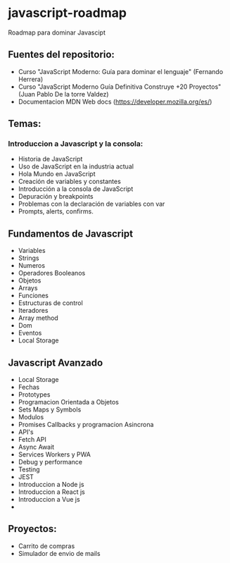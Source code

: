 # javascript-roadmap
Roadmap para dominar Javascipt

## Fuentes del repositorio:
- Curso "JavaScript Moderno: Guía para dominar el lenguaje" (Fernando Herrera)
- Curso "JavaScript Moderno Guía Definitiva Construye +20 Proyectos" (Juan Pablo De la torre Valdez)
- Documentacion MDN Web docs (https://developer.mozilla.org/es/)

## Temas:

### Introduccion a Javascript y la consola:
- Historia de JavaScript
- Uso de JavaScript en la industria actual
- Hola Mundo en JavaScript
- Creación de variables y constantes
- Introducción a la consola de JavaScript
- Depuración y breakpoints
- Problemas con la declaración de variables con var
- Prompts, alerts, confirms.

## Fundamentos de Javascript
- Variables
- Strings
- Numeros
- Operadores Booleanos
- Objetos
- Arrays
- Funciones
- Estructuras de control
- Iteradores
- Array method
- Dom
- Eventos
- Local Storage

## Javascript Avanzado
- Local Storage
- Fechas
- Prototypes
- Programacion Orientada a Objetos
- Sets Maps y Symbols
- Modulos
- Promises Callbacks y programacion Asincrona
- API's
- Fetch API
- Async Await
- Services Workers y PWA
- Debug y performance
- Testing
- JEST
- Introduccion a Node js
- Introduccion a React js
- Introduccion a Vue js
- 

## Proyectos: 
- Carrito de compras
- Simulador de envio de mails
